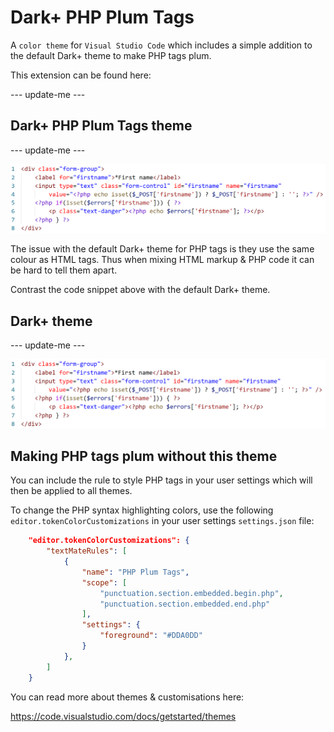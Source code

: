# Dark+ PHP Plum Tags

A `color theme` for `Visual Studio Code` which includes a simple addition to the default Dark+ theme to make PHP tags plum.

This extension can be found here:

--- update-me ---

## Dark+ PHP Plum Tags theme

--- update-me ---

![screenshot](https://raw.githubusercontent.com/xan1000/LightPlus-PHP-Purple-Tags/master/screenshots/Light%2BPhpPurpleTags.png)

The issue with the default Dark+ theme for PHP tags is they use the same colour as HTML tags. Thus when mixing HTML markup & PHP code it can be hard to tell them apart.

Contrast the code snippet above with the default Dark+ theme.

## Dark+ theme

--- update-me ---

![screenshot](https://raw.githubusercontent.com/xan1000/LightPlus-PHP-Purple-Tags/master/screenshots/Light%2B.png)

## Making PHP tags plum without this theme

You can include the rule to style PHP tags in your user settings which will then be applied to all themes.

To change the PHP syntax highlighting colors, use the following `editor.tokenColorCustomizations` in your user settings `settings.json` file:

```json
    "editor.tokenColorCustomizations": {
        "textMateRules": [
            {
                "name": "PHP Plum Tags",
                "scope": [
                    "punctuation.section.embedded.begin.php",
                    "punctuation.section.embedded.end.php"
                ],
                "settings": {
                    "foreground": "#DDA0DD"
                }
            },
        ]
    }
```

You can read more about themes & customisations here:

https://code.visualstudio.com/docs/getstarted/themes
